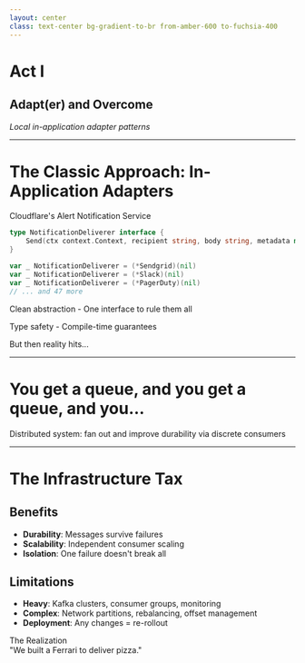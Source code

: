 ```yaml
---
layout: center
class: text-center bg-gradient-to-br from-amber-600 to-fuchsia-400
---
```


# Act I

## Adapt(er) and Overcome

_Local in-application adapter patterns_

<!-- speaker:
"Act One: Adapt(er) and Overcome."
We're going to look at how most teams start solving integration problems — with code inside their applications.
Tone: Educational, relatable — this is the familiar path most engineers take.
Transition: "Let's start with the classic approach..."
-->

---

# The Classic Approach: In-Application Adapters

<div class="text-lg mb-8 font-bold">Cloudflare's Alert Notification Service</div>

```go {all|1-3|5-8|all}
type NotificationDeliverer interface {
    Send(ctx context.Context, recipient string, body string, metadata map[string]string) error
}

var _ NotificationDeliverer = (*Sendgrid)(nil)
var _ NotificationDeliverer = (*Slack)(nil)
var _ NotificationDeliverer = (*PagerDuty)(nil)
// ... and 47 more
```

<v-click at="1">

<p><tabler-circle-check class="inline-block text-green-500" /> <span class="font-bold">Clean abstraction</span> - One interface to rule them all</p>

</v-click>

<v-click at="2">

<p><tabler-circle-check class="inline-block text-green-500" /> <span class="font-bold">Type safety</span> - Compile-time guarantees</p>

</v-click>

<v-click at="3">

<p><tabler-circle-x class="inline-block text-red-500" /> <span class="font-bold">But then reality hits...</span></p>

</v-click>

<!-- speaker:
"This is what every engineering team does first — and for good reason. It's clean, it's type-safe, it works."
"I actually took this from Cloudflare's real codebase. We have 47 different notification channels in our alert system."
"When you're at 3 integrations, this feels like the right abstraction. When you hit 10, you start to question it. At 47..."
Pause and smile: "But then reality hits..."
"Your binary size balloons. Every new integration requires a full redeploy. And you start carrying around dependencies you don't even use."
Tone: Empathy — we've all been here. This isn't wrong, it's just insufficient at scale.
Transition: "So naturally, you add infrastructure to scale it out..."
-->

---

# You get a queue, and you get a queue, and you...

<script setup>
const queueDiagram = `
dispatch: {
  shape: hexagon
  style: {
    fill: '#4A90E2'
  }
}
router: {
  shape: diamond
  style: {
    fill: '#F5A623'
  }
}
slack_queue: {
  label: 'Slack Queue'
  shape: queue
}
sendgrid_queue: {
  label: 'SendGrid Queue'
  shape: queue
}
pagerduty_queue: {
  label: 'PagerDuty Queue'
  shape: queue
}
deliverer_x_queues: {
  style.multiple: true
  label: 'Deliverer X Queue'
  shape: queue
}
slack_consumer: {
  style.multiple: true
  label: 'Slack Consumer'
  shape: rectangle
}
sendgrid_consumer: {
  style.multiple: true
  label: 'SendGrid Consumer'
  shape: rectangle
}
pagerduty_consumer: {
  style.multiple: true
  label: 'PagerDuty Consumer'
  shape: rectangle
}
deliverer_x_consumers: {
  style.multiple: true
  label: 'Deliverer X Consumer'
  shape: rectangle
}

dispatch -> router
router -> slack_queue
router -> sendgrid_queue
router -> pagerduty_queue
router -> deliverer_x_queues
slack_queue -> slack_consumer
sendgrid_queue -> sendgrid_consumer
pagerduty_queue -> pagerduty_consumer
deliverer_x_queues -> deliverer_x_consumers

scenarios: {
  one_consumer: {
    slack_consumer.style.multiple: false
    sendgrid_consumer.style.multiple: false
    pagerduty_consumer.style.multiple: false
    deliverer_x_consumers.style.multiple: false
    (slack_queue -> slack_consumer)[0].style.stroke-width: 1
    (sendgrid_queue -> sendgrid_consumer)[0].style.stroke-width: 1
    (pagerduty_queue -> pagerduty_consumer)[0].style.stroke-width: 1
    (deliverer_x_queues -> deliverer_x_consumers)[0].style.stroke-width: 1
  }

  more_consumers: {
    slack_consumer.style: {
      multiple: true
      stroke-width: 2
    }
    sendgrid_consumer.style: {
      multiple: true
      stroke-width: 2
    }
    pagerduty_consumer.style: {
      multiple: true
      stroke-width: 2
    }
    deliverer_x_consumers.style: {
      multiple: true
      stroke-width: 2
    }
    (slack_queue -> slack_consumer)[0].style.stroke-width: 2
    (sendgrid_queue -> sendgrid_consumer)[0].style.stroke-width: 2
    (pagerduty_queue -> pagerduty_consumer)[0].style.stroke-width: 2
    (deliverer_x_queues -> deliverer_x_consumers)[0].style.stroke-width: 2
  }

  even_more: {
    slack_consumer.style: {
      multiple: true
      stroke-width: 3
    }
    sendgrid_consumer.style: {
      multiple: true
      stroke-width: 3
    }
    pagerduty_consumer.style: {
      multiple: true
      stroke-width: 3
    }
    deliverer_x_consumers.style: {
      multiple: true
      stroke-width: 3
    }
    (slack_queue -> slack_consumer)[0].style.stroke-width: 3
    (sendgrid_queue -> sendgrid_consumer)[0].style.stroke-width: 3
    (pagerduty_queue -> pagerduty_consumer)[0].style.stroke-width: 3
    (deliverer_x_queues -> deliverer_x_consumers)[0].style.stroke-width: 3
  }

  maximum_scale: {
    slack_consumer.style: {
      multiple: true
      stroke-width: 4
    }
    sendgrid_consumer.style: {
      multiple: true
      stroke-width: 4
    }
    pagerduty_consumer.style: {
      multiple: true
      stroke-width: 4
    }
    deliverer_x_consumers.style: {
      multiple: true
      stroke-width: 4
    }
    (slack_queue -> slack_consumer)[0].style.stroke-width: 4
    (sendgrid_queue -> sendgrid_consumer)[0].style.stroke-width: 4
    (pagerduty_queue -> pagerduty_consumer)[0].style.stroke-width: 4
    (deliverer_x_queues -> deliverer_x_consumers)[0].style.stroke-width: 4
    router.style: {
      fill: '#F59E0B'
      stroke: '#D97706'
      stroke-width: 3
    }
  }
}
`
</script>

<div class="mt-6 space-y-3">

<D2Diagram
  :code="queueDiagram"
  class="mx-auto"
  :scale="0.6"
  :target="'*'"
  :animateInterval="2500"
/>
<div class="mt-2 font-mono text-center text-xs"><span class="text-amber-200">Distributed system:</span> fan out and improve durability via discrete consumers</div>

</div>

<!-- speaker:
"Phase 2 is the distributed systems phase. You add Kafka because someone read a blog post about how Netflix does it."
Point to diagram: "Now you've got discrete consumers, independent scaling, proper failure isolation."
"And it works! You can scale each integration independently. Slack is getting hammered? Spin up more Slack consumers."
"But here's what the blog post didn't tell you..."
Tone: Building complexity, hinting at the cost that's coming.
Transition: "Let me show you the infrastructure tax..."
-->

---

# The Infrastructure Tax

<div class="grid grid-cols-2 gap-8 mt-8">

<div class="p-6 bg-slate-100 dark:bg-slate-700 rounded-lg">

## <tabler-circle-check class="inline-block text-green-500" /> **Benefits**

- **Durability**: Messages survive failures
- **Scalability**: Independent consumer scaling
- **Isolation**: One failure doesn't break all

</div>

<div class="p-6 bg-neutral-100 dark:bg-neutral-700 rounded-lg">

## <tabler-circle-x class="inline-block text-red-500" /> **Limitations**

- **Heavy**: Kafka clusters, consumer groups, monitoring
- **Complex**: Network partitions, rebalancing, offset management
- **Deployment**: Any changes = re-rollout

</div>

</div>

<v-click>

<div class="text-center mt-8">
<div class="text-lg font-semibold mb-2"><tabler-bulb class="inline-block text-amber-500" /> The Realization</div>
"We built a Ferrari to deliver pizza."
</div>

</v-click>

<!-- speaker:
"On the left, you've got all the benefits. Durability, scalability, isolation. This is what the architecture review approved."
"On the right... this is what your ops team actually has to manage."
"You've got 3 engineers just keeping Kafka healthy. Consumer group rebalancing becomes a Friday afternoon incident. And when you need to change ONE adapter? Full redeployment of the consumer fleet."
Read the realization slowly: "We built a Ferrari... to deliver pizza."
Wait for the recognition to hit. "The infrastructure cost more than the problem it solved."
Tone: Rueful humor — we've all over-engineered something.
Transition: "There has to be a simpler way. What if the adapter logic didn't live in your application at all?"
-->

